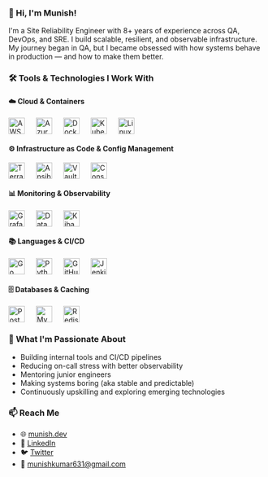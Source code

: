 ### 👋 Hi, I'm Munish!

I'm a Site Reliability Engineer with 8+ years of experience across QA, DevOps, and SRE. I build scalable, resilient, and observable infrastructure. My journey began in QA, but I became obsessed with how systems behave in production — and how to make them better.

### 🛠️ Tools & Technologies I Work With

#### ☁️ Cloud & Containers

<p style="display: flex; gap: 12px; flex-wrap: wrap; align-items: center;">
  <a href="https://www.google.com/search?q=AWS+official" target="_blank" rel="noopener noreferrer" style="margin-right: 10px;"><img src="https://cdn.jsdelivr.net/npm/simple-icons@v10/icons/amazonaws.svg" alt="AWS" title="AWS" width="32"/></a>
  <a href="https://www.google.com/search?q=Azure+official" target="_blank" rel="noopener noreferrer" style="margin-right: 10px;"><img src="https://cdn.jsdelivr.net/npm/simple-icons@v10/icons/microsoftazure.svg" alt="Azure" title="Azure" width="32"/></a>
  <a href="https://www.google.com/search?q=Docker+official" target="_blank" rel="noopener noreferrer" style="margin-right: 10px;"><img src="https://cdn.jsdelivr.net/npm/simple-icons@v10/icons/docker.svg" alt="Docker" title="Docker" width="32"/></a>
  <a href="https://www.google.com/search?q=Kubernetes+official" target="_blank" rel="noopener noreferrer" style="margin-right: 10px;"><img src="https://cdn.jsdelivr.net/npm/simple-icons@v10/icons/kubernetes.svg" alt="Kubernetes" title="Kubernetes" width="32"/></a>
  <a href="https://www.google.com/search?q=Linux+official" target="_blank" rel="noopener noreferrer" style="margin-right: 10px;"><img src="https://cdn.jsdelivr.net/npm/simple-icons@v10/icons/linux.svg" alt="Linux" title="Linux" width="32"/></a>
</p>

#### ⚙️ Infrastructure as Code & Config Management

<p style="display: flex; gap: 12px; flex-wrap: wrap; align-items: center;">
  <a href="https://www.google.com/search?q=Terraform+official" target="_blank" rel="noopener noreferrer" style="margin-right: 10px;"><img src="https://cdn.jsdelivr.net/npm/simple-icons@v10/icons/terraform.svg" alt="Terraform" title="Terraform" width="32"/></a>
  <a href="https://www.google.com/search?q=Ansible+official" target="_blank" rel="noopener noreferrer" style="margin-right: 10px;"><img src="https://cdn.jsdelivr.net/npm/simple-icons@v10/icons/ansible.svg" alt="Ansible" title="Ansible" width="32"/></a>
  <a href="https://www.google.com/search?q=Vault+official" target="_blank" rel="noopener noreferrer" style="margin-right: 10px;"><img src="https://cdn.jsdelivr.net/npm/simple-icons@v10/icons/vault.svg" alt="Vault" title="Vault" width="32"/></a>
  <a href="https://www.google.com/search?q=Consul+official" target="_blank" rel="noopener noreferrer" style="margin-right: 10px;"><img src="https://cdn.jsdelivr.net/npm/simple-icons@v10/icons/consul.svg" alt="Consul" title="Consul" width="32"/></a>
</p>

#### 📊 Monitoring & Observability

<p style="display: flex; gap: 12px; flex-wrap: wrap; align-items: center;">
  <a href="https://www.google.com/search?q=Grafana+official" target="_blank" rel="noopener noreferrer" style="margin-right: 10px;"><img src="https://cdn.jsdelivr.net/npm/simple-icons@v10/icons/grafana.svg" alt="Grafana" title="Grafana" width="32"/></a>
  <a href="https://www.google.com/search?q=Datadog+official" target="_blank" rel="noopener noreferrer" style="margin-right: 10px;"><img src="https://cdn.jsdelivr.net/npm/simple-icons@v10/icons/datadog.svg" alt="Datadog" title="Datadog" width="32"/></a>
  <a href="https://www.google.com/search?q=Kibana+official" target="_blank" rel="noopener noreferrer" style="margin-right: 10px;"><img src="https://cdn.jsdelivr.net/npm/simple-icons@v10/icons/kibana.svg" alt="Kibana" title="Kibana" width="32"/></a>
</p>

#### 📚 Languages & CI/CD

<p style="display: flex; gap: 12px; flex-wrap: wrap; align-items: center;">
  <a href="https://www.google.com/search?q=Go+official" target="_blank" rel="noopener noreferrer" style="margin-right: 10px;"><img src="https://cdn.jsdelivr.net/npm/simple-icons@v10/icons/go.svg" alt="Go" title="Go" width="32"/></a>
  <a href="https://www.google.com/search?q=Python+official" target="_blank" rel="noopener noreferrer" style="margin-right: 10px;"><img src="https://cdn.jsdelivr.net/npm/simple-icons@v10/icons/python.svg" alt="Python" title="Python" width="32"/></a>
  <a href="https://www.google.com/search?q=GitHub Actions+official" target="_blank" rel="noopener noreferrer" style="margin-right: 10px;"><img src="https://cdn.jsdelivr.net/npm/simple-icons@v10/icons/githubactions.svg" alt="GitHub Actions" title="GitHub Actions" width="32"/></a>
  <a href="https://www.google.com/search?q=Jenkins+official" target="_blank" rel="noopener noreferrer" style="margin-right: 10px;"><img src="https://cdn.jsdelivr.net/npm/simple-icons@v10/icons/jenkins.svg" alt="Jenkins" title="Jenkins" width="32"/></a>
</p>

#### 🗄️ Databases & Caching

<p style="display: flex; gap: 12px; flex-wrap: wrap; align-items: center;">
  <a href="https://www.google.com/search?q=PostgreSQL+official" target="_blank" rel="noopener noreferrer" style="margin-right: 10px;"><img src="https://cdn.jsdelivr.net/npm/simple-icons@v10/icons/postgresql.svg" alt="PostgreSQL" title="PostgreSQL" width="32"/></a>
  <a href="https://www.google.com/search?q=MySQL+official" target="_blank" rel="noopener noreferrer" style="margin-right: 10px;"><img src="https://cdn.jsdelivr.net/npm/simple-icons@v10/icons/mysql.svg" alt="MySQL" title="MySQL" width="32"/></a>
  <a href="https://www.google.com/search?q=Redis+official" target="_blank" rel="noopener noreferrer" style="margin-right: 10px;"><img src="https://cdn.jsdelivr.net/npm/simple-icons@v10/icons/redis.svg" alt="Redis" title="Redis" width="32"/></a>
</p>

### 🚀 What I'm Passionate About

* Building internal tools and CI/CD pipelines
* Reducing on-call stress with better observability
* Mentoring junior engineers
* Making systems boring (aka stable and predictable)
* Continuously upskilling and exploring emerging technologies

### 📫 Reach Me

* 🌐 [munish.dev](https://munish.dev)
* 💼 [LinkedIn](https://linkedin.com/in/munishkumar631)
* 🐦 [Twitter](https://x.com/munishkr_)
* 📧 [munishkumar631@gmail.com](mailto:munishkumar631@gmail.com)
